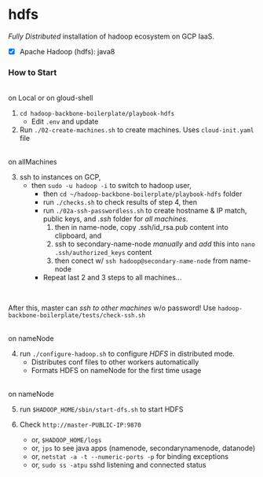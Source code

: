 # hdfs

*Fully Distributed* installation of hadoop ecosystem on GCP IaaS.

- [x] Apache Hadoop (hdfs): java8


### How to Start

<br>on Local or on gloud-shell<br>

1. `cd hadoop-backbone-boilerplate/playbook-hdfs`
    - Edit `.env` and update
2. Run `./02-create-machines.sh` to create machines. Uses `cloud-init.yaml` file

<br>on allMachines<br>

3. ssh to instances on GCP, 
    - then `sudo -u hadoop -i` to switch to hadoop user, 
        - then `cd ~/hadoop-backbone-boilerplate/playbook-hdfs` folder
        - run `./checks.sh` to check results of step 4, then
        - run `./02a-ssh-passwordless.sh` to create hostname & IP match, public keys, and _.ssh_ folder for *all machines*.
            1. then in name-node, copy .ssh/id_rsa.pub content into clipboard, and 
            2. ssh to secondary-name-node *manually* and _add_ this into `nano .ssh/authorized_keys` content
            3. then conect w/ `ssh hadoop@secondary-name-node` from name-node
        - Repeat last 2 and 3 steps to all machines...

<br>

After this, master can _ssh to other machines_ w/o password! Use `hadoop-backbone-boilerplate/tests/check-ssh.sh`

<br>on nameNode<br>

4. run `./configure-hadoop.sh` to configure _HDFS_ in distributed mode. 
    - Distributes conf files to other workers automatically
    - Formats HDFS on nameNode for the first time usage

<br>on nameNode<br>

5. run `$HADOOP_HOME/sbin/start-dfs.sh` to start HDFS

6. Check `http://master-PUBLIC-IP:9870`
    - or, `$HADOOP_HOME/logs`
    - or, `jps` to see java apps (namenode, secondarynamenode, datanode)
    - or, `netstat -a -t --numeric-ports -p` for binding exceptions
    - or, `sudo ss -atpu` sshd listening and connected status
